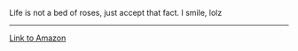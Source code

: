<!DOCTYPE html>
<html>
  <head>
    <title>
      The First Webpage
    </title>
  </head>
  <body>
    <p>
      Life is not a bed of roses, just accept that fact. I smile, lolz
    </p>
    <hr>
    <a href="https://www.amazon.com">Link to Amazon</a>
  </body>
</html>

